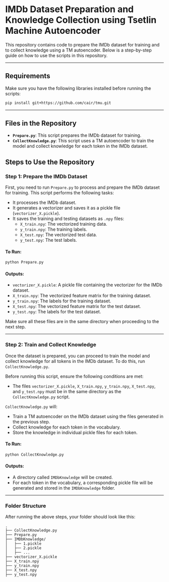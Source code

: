 # IMDb Dataset Preparation and Knowledge Collection using Tsetlin Machine Autoencoder

This repository contains code to prepare the IMDb dataset for training and to collect knowledge using a TM autoencoder. Below is a step-by-step guide on how to use the scripts in this repository.

---

## Requirements

Make sure you have the following libraries installed before running the scripts:

```bash
pip install git+https://github.com/cair/tmu.git
```

---

## Files in the Repository

- **`Prepare.py`**: This script prepares the IMDb dataset for training.
- **`CollectKnowledge.py`**: This script uses a TM autoencoder to train the model and collect knowledge for each token in the IMDb dataset.

## Steps to Use the Repository

### Step 1: Prepare the IMDb Dataset

First, you need to run `Prepare.py` to process and prepare the IMDb dataset for training. This script performs the following tasks:

- It processes the IMDb dataset.
- It generates a vectorizer and saves it as a pickle file (`vectorizer_X.pickle`).
- It saves the training and testing datasets as `.npy` files:
  - `X_train.npy`: The vectorized training data.
  - `y_train.npy`: The training labels.
  - `X_test.npy`: The vectorized test data.
  - `y_test.npy`: The test labels.

#### To Run:

```bash
python Prepare.py
```

#### Outputs:

- `vectorizer_X.pickle`: A pickle file containing the vectorizer for the IMDb dataset.
- `X_train.npy`: The vectorized feature matrix for the training dataset.
- `y_train.npy`: The labels for the training dataset.
- `X_test.npy`: The vectorized feature matrix for the test dataset.
- `y_test.npy`: The labels for the test dataset.

Make sure all these files are in the same directory when proceeding to the next step.

---

### Step 2: Train and Collect Knowledge

Once the dataset is prepared, you can proceed to train the model and collect knowledge for all tokens in the IMDb dataset. To do this, run `CollectKnowledge.py`.

Before running this script, ensure the following conditions are met:

- The files `vectorizer_X.pickle`, `X_train.npy`, `y_train.npy`, `X_test.npy`, and `y_test.npy` must be in the same directory as the `CollectKnowledge.py` script.
  
`CollectKnowledge.py` will:

- Train a TM autoencoder on the IMDb dataset using the files generated in the previous step.
- Collect knowledge for each token in the vocabulary.
- Store the knowledge in individual pickle files for each token.

#### To Run:

```bash
python CollectKnowledge.py
```

#### Outputs:

- A directory called `IMDbKnowledge` will be created.
- For each token in the vocabulary, a corresponding pickle file will be generated and stored in the `IMDbKnowledge` folder.

---

### Folder Structure

After running the above steps, your folder should look like this:

```
.
├── CollectKnowledge.py
├── Prepare.py
├── IMDbKnowledge/
│   ├── 1.pickle
│   ├── 2.pickle
│   ├── ...
├── vectorizer_X.pickle
├── X_train.npy
├── y_train.npy
├── X_test.npy
├── y_test.npy
```
